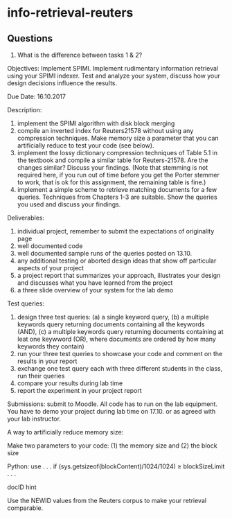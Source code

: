 # info-retrieval-reuters

## Questions
1. What is the difference between tasks 1 & 2? 

Objectives: Implement SPIMI. Implement rudimentary information retrieval using your SPIMI indexer. Test and
analyze your system, discuss how your design decisions influence the results.

Due Date: 16.10.2017

Description:
1. implement the SPIMI algorithm with disk block merging
2. compile an inverted index for Reuters21578 without using any compression techniques. Make memory size a
parameter that you can artificially reduce to test your code (see below).
3. implement the lossy dictionary compression techniques of Table 5.1 in the textbook and compile a similar table
for Reuters-21578. Are the changes similar? Discuss your findings. (Note that stemming is not required here,
if you run out of time before you get the Porter stemmer to work, that is ok for this assignment, the remaining
table is fine.)
4. implement a simple scheme to retrieve matching documents for a few queries. Techniques from Chapters 1-3 are
suitable. Show the queries you used and discuss your findings.

Deliverables:
1. individual project, remember to submit the expectations of originality page
2. well documented code
3. well documented sample runs of the queries posted on 13.10.
4. any additional testing or aborted design ideas that show off particular aspects of your project
5. a project report that summarizes your approach, illustrates your design and discusses what you have learned
from the project
6. a three slide overview of your system for the lab demo

Test queries:
1. design three test queries:
  (a) a single keyword query,
  (b) a multiple keywords query returning documents containing all the keywords (AND),
  (c) a multiple keywords query returning documents containing at leat one keywword (OR), where documents
  are ordered by how many keywords they contain)
2. run your three test queries to showcase your code and comment on the results in your report
3. exchange one test query each with three different students in the class, run their queries
4. compare your results during lab time
5. report the experiment in your project report

Submissions: submit to Moodle. All code has to run on the lab equipment. You have to demo your project during
lab time on 17.10. or as agreed with your lab instructor.

A way to artificially reduce memory size:

Make two parameters to your code: (1) the memory size and (2) the block size

Python: use
. . . if (sys.getsizeof(blockContent)/1024/1024) ≥ blockSizeLimit . . .

docID hint

Use the NEWID values from the Reuters corpus to make your retrieval comparable.
